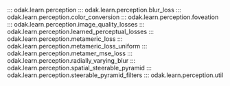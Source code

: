 ::: odak.learn.perception
::: odak.learn.perception.blur_loss
::: odak.learn.perception.color_conversion
::: odak.learn.perception.foveation
::: odak.learn.perception.image_quality_losses
::: odak.learn.perception.learned_perceptual_losses
::: odak.learn.perception.metameric_loss
::: odak.learn.perception.metameric_loss_uniform
::: odak.learn.perception.metamer_mse_loss
::: odak.learn.perception.radially_varying_blur
::: odak.learn.perception.spatial_steerable_pyramid
::: odak.learn.perception.steerable_pyramid_filters
::: odak.learn.perception.util
